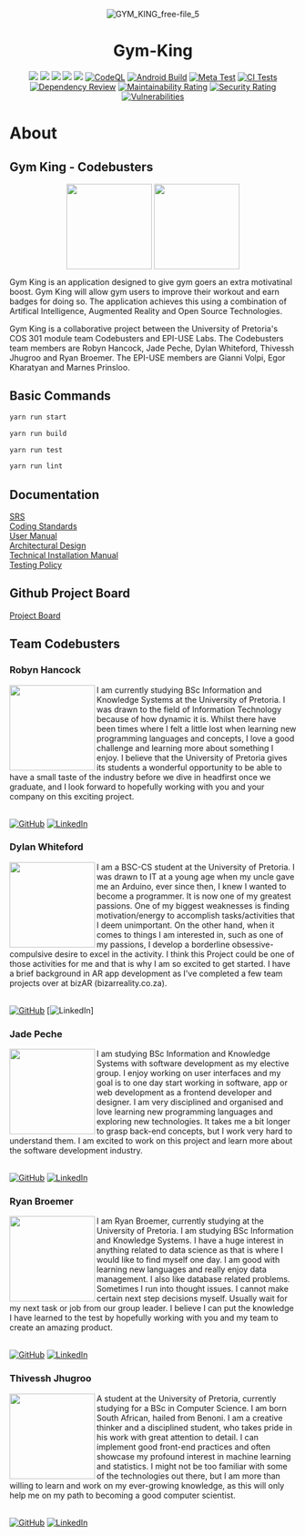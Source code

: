 <div id="top"></div>

<!-- PROJECT LOGO -->
<!-- Gym King -->
<div align="center"> 

![GYM_KING_free-file_5](https://user-images.githubusercontent.com/92938217/195381250-76466f42-204a-4704-a6f2-5e186014d7ac.png)


<!-- PROJECT SHIELDS -->
<div align="center">

# Gym-King
![](https://img.shields.io/github/issues/COS301-SE-2022/Gym-King?style=for-the-badge&cacheSeconds=300)
![](https://img.shields.io/github/issues-pr/COS301-SE-2022/Gym-King?style=for-the-badge&cacheSeconds=300)
![](https://img.shields.io/github/issues-pr-closed/COS301-SE-2022/Gym-King?style=for-the-badge&cacheSeconds=300)
![](https://img.shields.io/github/last-commit/COS301-SE-2022/Gym-King?style=for-the-badge&cacheSeconds=300)
![](https://img.shields.io/github/commit-activity/m/COS301-SE-2022/Gym-King?style=for-the-badge&cacheSeconds=300)
[![CodeQL](https://github.com/COS301-SE-2022/Gym-King/actions/workflows/codeql-analysis.yml/badge.svg)](https://github.com/COS301-SE-2022/Gym-King/actions/workflows/codeql-analysis.yml)
[![Android Build](https://github.com/COS301-SE-2022/Gym-King/actions/workflows/buildApk.yml/badge.svg)](https://github.com/COS301-SE-2022/Gym-King/actions/workflows/buildApk.yml)
[![Meta Test](https://github.com/COS301-SE-2022/Gym-King/actions/workflows/metatest.yml/badge.svg)](https://github.com/COS301-SE-2022/Gym-King/actions/workflows/metatest.yml)
[![CI Tests](https://github.com/COS301-SE-2022/Gym-King/actions/workflows/index.yml/badge.svg)](https://github.com/COS301-SE-2022/Gym-King/actions/workflows/index.yml)
[![Dependency Review](https://github.com/COS301-SE-2022/Gym-King/actions/workflows/dependency-review.yml/badge.svg)](https://github.com/COS301-SE-2022/Gym-King/actions/workflows/dependency-review.yml)
[![Maintainability Rating](https://sonarcloud.io/api/project_badges/measure?project=COS301-SE-2022_Gym-King&metric=sqale_rating)](https://sonarcloud.io/summary/new_code?id=COS301-SE-2022_Gym-King)
[![Security Rating](https://sonarcloud.io/api/project_badges/measure?project=COS301-SE-2022_Gym-King&metric=security_rating)](https://sonarcloud.io/summary/new_code?id=COS301-SE-2022_Gym-King)
[![Vulnerabilities](https://sonarcloud.io/api/project_badges/measure?project=COS301-SE-2022_Gym-King&metric=vulnerabilities)](https://sonarcloud.io/summary/new_code?id=COS301-SE-2022_Gym-King)

</div>
</div>

# About
## Gym King - Codebusters
<p align="center">
  <img src="https://user-images.githubusercontent.com/92938217/188442468-c3e5085f-6838-40b2-8187-0fad4300546d.jpg" align="center" height="150px" />
  <img src="https://user-images.githubusercontent.com/92938217/188444931-66ffa168-5839-411d-9907-0af707e60883.jpg" align="center" height="150px" />
</p>

Gym King is an application designed to give gym goers an extra motivatinal boost. Gym King will allow gym users to improve their workout and earn badges for doing so. The application achieves this using a combination of Artifical Intelligence, Augmented Reality and Open Source Technologies. 

Gym King is a collaborative project between the University of Pretoria's COS 301 module team Codebusters and EPI-USE Labs. The Codebusters team members are Robyn Hancock, Jade Peche, Dylan Whiteford, Thivessh Jhugroo and Ryan Broemer. The EPI-USE members are Gianni Volpi, Egor Kharatyan and Marnes Prinsloo. 

## Basic Commands
```sh
yarn run start
```
```sh
yarn run build
```
```sh
yarn run test
```
```sh
yarn run lint
```

## Documentation
[SRS](https://github.com/COS301-SE-2022/Gym-King/files/9673688/Gym-King.SRS.pdf) <br>
[Coding  Standards](https://github.com/COS301-SE-2022/Gym-King/files/9672720/Gym-King.Coding.Standards.pdf) <br>
[User Manual](https://github.com/COS301-SE-2022/Gym-King/files/9672734/Gym-King.User.Manual.pdf) <br>
[Architectural Design](https://github.com/COS301-SE-2022/Gym-King/files/9672739/Gym-King.Architecture.pdf) <br>
[Technical Installation Manual](https://github.com/COS301-SE-2022/Gym-King/files/9673815/Gym-King.Technical.Installation.pdf) <br>
[Testing Policy](https://github.com/COS301-SE-2022/Gym-King/files/9672748/Gym-King.Testing.Policy.pdf) <br>

## Github Project Board
[Project Board](https://github.com/COS301-SE-2022/Gym-King/projects/1)

<!-- Contributors -->
## Team Codebusters
### Robyn Hancock
<img src="https://user-images.githubusercontent.com/92938217/188443430-43a6bc07-e609-4e46-b7a1-9bf1411ad51c.jpg" align="left" height="150px"/>

I am currently studying BSc Information and Knowledge Systems at the University of Pretoria. I was drawn to the field of Information Technology because of how dynamic it is. Whilst there have been times where I felt a little lost when learning new programming languages and concepts, I love a good challenge and learning more about something I enjoy. 
I believe that the University of Pretoria gives its students a wonderful opportunity to be able to have a small taste of the industry before we dive in headfirst once we graduate, and I look forward to hopefully working with you and your company on this exciting project.<br> <br>
<div align="left">
  
  [![GitHub](https://img.shields.io/badge/GitHub-100000?style=for-the-badge&logoColor=white)](https://github.com/RobynHancock) 
  [![LinkedIn](https://img.shields.io/badge/LinkedIn-0077B5?style=for-the-badge&logoColor=white)](https://www.linkedin.com/in/robyn-c-hancock/)
</div>
   
### Dylan Whiteford
<img src="https://user-images.githubusercontent.com/92938217/188443279-128e61a0-14ef-4f59-b99d-e14d544a3f07.png" align="left" height="150px"/>

I am a BSC-CS student at the University of Pretoria. I was drawn to IT at a young age when my uncle gave me an Arduino, ever since then, I knew I wanted to become a programmer. It is now one of my greatest passions. One of my biggest weaknesses is finding motivation/energy to accomplish tasks/activities that I deem unimportant. On the other hand, when it comes to things I am interested in, such as one of my passions, I develop a borderline obsessive-compulsive desire to excel in the activity. I think this Project could be one of those activities for me and that is why I am so excited to get started. I have a brief background in AR app development as I've completed a few team projects over at bizAR (bizarreality.co.za). <br> <br>
<div align="left">
  
  [![GitHub](https://img.shields.io/badge/GitHub-100000?style=for-the-badge&logoColor=white)](https://github.com/DYL-WF) 
  [![LinkedIn](https://img.shields.io/badge/LinkedIn-0077B5?style=for-the-badge&logoColor=white)]
</div>

### Jade Peche
<img src="https://user-images.githubusercontent.com/92938217/188443305-c953c8af-8ec3-4957-8b92-f19a69c9af82.jpg" align="left" height="150px" />

I am studying BSc Information and Knowledge Systems with software development as my elective group. I enjoy working on user interfaces and my goal is to one day start working in software, app or web development as a frontend developer and designer. I am very disciplined and organised and love learning new programming languages and exploring new technologies. It takes me a bit longer to grasp back-end concepts, but I work very hard to understand them. I am excited to work on this project and learn more about the software development industry. <br> <br>
<div align="left">
  
  [![GitHub](https://img.shields.io/badge/GitHub-100000?style=for-the-badge&logoColor=white)](https://github.com/jademichellepeche) 
  [![LinkedIn](https://img.shields.io/badge/LinkedIn-0077B5?style=for-the-badge&logoColor=white)](https://www.linkedin.com/in/jade-peche/)
</div>

### Ryan Broemer
<img src="https://user-images.githubusercontent.com/92938217/188443385-2f09a31d-90ac-45fe-837a-a737475c9e48.png" align="left" height="150px" />

I am Ryan Broemer, currently studying at the University of Pretoria. I am studying BSc Information and Knowledge Systems. I have a huge interest in anything related to data science as that is where I would like to find myself one day. I am good with learning new languages and really enjoy data management. I also like database related problems. Sometimes I run into thought issues. I cannot make certain next step decisions myself. Usually wait for my next task or job from our group leader. I believe I can put the knowledge I have learned to the test by hopefully working with you and my team to create an amazing product. <br> <br>
<div align="left">
  
  [![GitHub](https://img.shields.io/badge/GitHub-100000?style=for-the-badge&logoColor=white)](https://github.com/RyanBroemer) 
  [![LinkedIn](https://img.shields.io/badge/LinkedIn-0077B5?style=for-the-badge&logoColor=white)](https://www.linkedin.com/in/ryan-broemer-49156823a/)
</div>

### Thivessh Jhugroo
<img src="https://user-images.githubusercontent.com/92938217/188443331-a3d9645c-d12d-4674-9c1b-a6e3b83480f7.jpg" align="left" height="150px" />

A student at the University of Pretoria, currently studying for a BSc in Computer Science. I am born South African, hailed from Benoni. I am a creative thinker and a disciplined student, who takes pride in his work with great attention to detail. I can implement good front-end practices and often showcase my profound interest in machine learning and statistics. I might not be too familiar with some of the technologies out there, but I am more than willing to learn and work on my ever-growing knowledge, as this will only help me on my path to becoming a good computer scientist. <br> <br>
<div align="left">
  
  [![GitHub](https://img.shields.io/badge/GitHub-100000?style=for-the-badge&logoColor=white)](https://github.com/Thivesshj) 
  [![LinkedIn](https://img.shields.io/badge/LinkedIn-0077B5?style=for-the-badge&logoColor=white)](https://www.linkedin.com/in/thivessh-jhugroo-879a3b1b6/)
</div>
